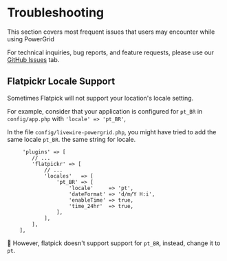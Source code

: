 # Troubleshooting

This section covers most frequent issues that users may encounter while using PowerGrid

For technical inquiries, bug reports, and feature requests, please use our [GitHub Issues](https://github.com/Power-Components/livewire-powergrid/issues) tab.

## Flatpickr Locale Support

Sometimes Flatpick will not support your location's locale setting.

For example, consider that your application is configured for `pt_BR` in `config/app.php` with `'locale' => 'pt_BR'`,

In the file `config/livewire-powergrid.php`, you might have tried to add the same locale `pt_BR`.
 the same string for locale.

```php{7}
     'plugins' => [
        // ...
        'flatpickr' => [
            // ...
            'locales'   => [
                'pt_BR' => [
                    'locale'     => 'pt',
                    'dateFormat' => 'd/m/Y H:i',
                    'enableTime' => true,
                    'time_24hr'  => true,
                ],
            ],
        ],
    ],
```

🛟 However, flatpick doesn't support support for `pt_BR`, instead, change it to `pt`.
